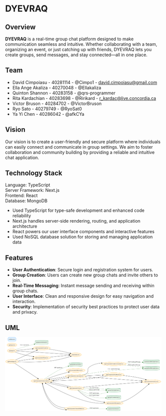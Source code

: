 # DYEVRAQ

## Overview

**DYEVRAQ** is a real-time group chat platform designed to make communication seamless and intuitive. Whether collaborating with a team, organizing an event, or just catching up with friends, DYEVRAQ lets you create groups, send messages, and stay connected—all in one place.

## Team

- David Cimpoiasu - 40281114 - @Cimpo1 - david.cimpoiasu@gmail.com
- Ella Ange Akaliza - 40270048 - @Ellakaliza
- Quinton Shannon - 40283158 - @qrs-programmer
- Rita Kardachian - 40283698 - @Ririkard - r_kardac@live.concordia.ca
- Victor Bruson - 40284702 - @VictorBruson
- Ryo Sato - 40279749 - @RyoSat0
- Ya Yi Chen - 40286042 - @afkCYa

## Vision

Our vision is to create a user-friendly and secure platform where individuals can easily connect and communicate in group settings.
We aim to foster collaboration and community building by providing a reliable and intuitive chat application.

## Technology Stack

Language: TypeScript  
Server Framework: Next.js  
Frontend: React  
Database: MongoDB

- Used TypeScript for type-safe development and enhanced code reliability
- Next.js handles server-side rendering, routing, and application architecture
- React powers our user interface components and interactive features
- Used NoSQL database solution for storing and managing application data

## Features

- **User Authentication**: Secure login and registration system for users.
- **Group Creation**: Users can create new group chats and invite others to join.
- **Real-Time Messaging**: Instant message sending and receiving within group chats.
- **User Interface**: Clean and responsive design for easy navigation and interaction.
- **Security**: Implementation of security best practices to protect user data and privacy.

## UML

![alt text](UML.png)
